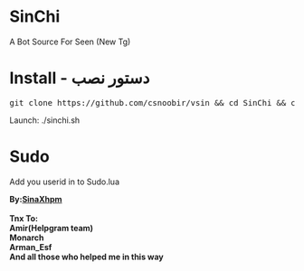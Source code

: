 # SinChi
A Bot Source For Seen  (New Tg)

# Install - دستور نصب
<pre>
git clone https://github.com/csnoobir/vsin && cd SinChi && chmod +x install.sh && ./install.sh
</pre>
 Launch: ./sinchi.sh
# Sudo
Add you userid in to Sudo.lua 

<b>By:<a href='https://telegram.me/sinaxhpm'>SinaXhpm</a><br/><br/>
Tnx To:<br/>
Amir(Helpgram team)
<br/>
Monarch
<br/>
Arman_Esf
<br/>
And all those who helped me in this way
